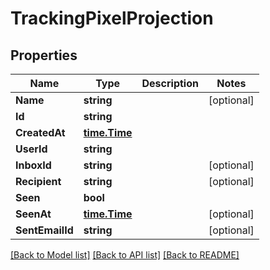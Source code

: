# TrackingPixelProjection

## Properties

Name | Type | Description | Notes
------------ | ------------- | ------------- | -------------
**Name** | **string** |  | [optional] 
**Id** | **string** |  | 
**CreatedAt** | [**time.Time**](time.Time) |  | 
**UserId** | **string** |  | 
**InboxId** | **string** |  | [optional] 
**Recipient** | **string** |  | [optional] 
**Seen** | **bool** |  | 
**SeenAt** | [**time.Time**](time.Time) |  | [optional] 
**SentEmailId** | **string** |  | [optional] 

[[Back to Model list]](../README#documentation-for-models) [[Back to API list]](../README#documentation-for-api-endpoints) [[Back to README]](../README)


